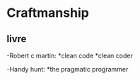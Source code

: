Craftmanship
=============

## livre ##

-Robert c martin:
*clean code
*clean coder

-Handy hunt:
*the pragmatic programmer 
